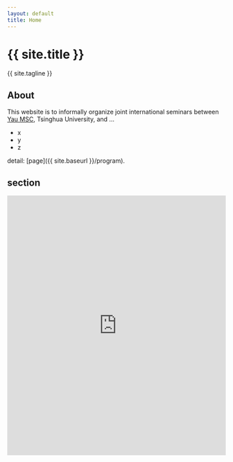 ```yaml
---
layout: default
title: Home
---
```


# {{ site.title }}

{{ site.tagline }}

## About

This website is to informally organize joint international seminars between [Yau MSC](https://ymsc.tsinghua.edu.cn/), Tsinghua University, and ...

* x
* y
* z




detail: [page]({{ site.baseurl }}/program).

## section

<!-- **bold**  *italic* -->


<center><iframe src="https://teamup.com/ksf65f4xmpybah5e1x?view=m&showHeader=0&showProfileAndInfo=0&showSidepanel=1&disableSidepanel=1&showViewSelector=0&showMenu=0&weekStartDay=mo&showAgendaHeader=1&showAgendaDetails=0&showYearViewHeader=1"  frameborder="0" scrolling="no" width="100%" height="600" /></center>

  
<p>
</p>

<br/>
<br/>
<br/>
<br/>

